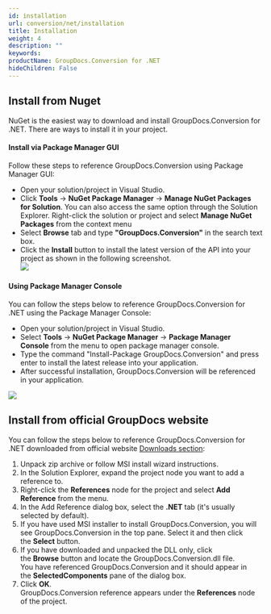 ```yaml
---
id: installation
url: conversion/net/installation
title: Installation
weight: 4
description: ""
keywords: 
productName: GroupDocs.Conversion for .NET
hideChildren: False
---
```

  

## Install from Nuget

NuGet is the easiest way to download and install GroupDocs.Conversion for .NET. There are ways to install it in your project.

#### Install via Package Manager GUI

Follow these steps to reference GroupDocs.Conversion using Package Manager GUI:
*   Open your solution/project in Visual Studio.
*   Click **Tools** -> **NuGet Package Manager** -> **Manage NuGet Packages for Solution**. You can also access the same option through the Solution Explorer. Right-click the solution or project and select **Manage NuGet Packages** from the context menu
*   Select **Browse** tab and type **"GroupDocs.Conversion"** in the search text box.
*   Click the **Install** button to install the latest version of the API into your project as shown in the following screenshot.  
![](conversion/net/images/development-environment-installation-and-configuration.png)
    

#### Using Package Manager Console

You can follow the steps below to reference GroupDocs.Conversion for .NET using the Package Manager Console:
*   Open your solution/project in Visual Studio.
*   Select **Tools** -> **NuGet Package Manager** -> **Package Manager Console** from the menu to open package manager console.
*   Type the command "Install-Package GroupDocs.Conversion" and press enter to install the latest release into your application.
*   After successful installation, GroupDocs.Conversion will be referenced in your application.  
    
![](conversion/net/images/development-environment-installation-and-configuration_1.png)
    

## Install from official GroupDocs website

You can follow the steps below to reference GroupDocs.Conversion for .NET downloaded from official website [Downloads section](https://downloads.groupdocs.com/conversion/net):

1.  Unpack zip archive or follow MSI install wizard instructions.
2.  In the Solution Explorer, expand the project node you want to add a reference to.
3.  Right-click the **References** node for the project and select **Add Reference** from the menu.
4.  In the Add Reference dialog box, select the **.NET** tab (it's usually selected by default).
5.  If you have used MSI installer to install GroupDocs.Conversion, you will see GroupDocs.Conversion in the top pane. Select it and then click the **Select** button.
6.  If you have downloaded and unpacked the DLL only, click the **Browse** button and locate the GroupDocs.Conversion.dll file.   
    You have referenced GroupDocs.Conversion and it should appear in the **SelectedComponents** pane of the dialog box.
7.  Click **OK**.   
    GroupDocs.Conversion reference appears under the **References** node of the project.
